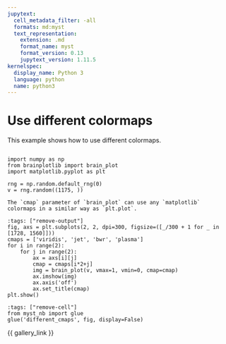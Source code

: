 ```yaml
---
jupytext:
  cell_metadata_filter: -all
  formats: md:myst
  text_representation:
    extension: .md
    format_name: myst
    format_version: 0.13
    jupytext_version: 1.11.5
kernelspec:
  display_name: Python 3
  language: python
  name: python3
---
```


# Use different colormaps

This example shows how to use different colormaps.

```{glue:} different_cmaps
```

```{code-cell}python
import numpy as np
from brainplotlib import brain_plot
import matplotlib.pyplot as plt

rng = np.random.default_rng(0)
v = rng.random((1175, ))
```
```{margin} Change the colormap
The `cmap` parameter of `brain_plot` can use any `matplotlib` colormaps in a similar way as `plt.plot`.
```
```{code-cell}python
:tags: ["remove-output"]
fig, axs = plt.subplots(2, 2, dpi=300, figsize=([_/300 + 1 for _ in [1728, 1560]]))
cmaps = ['viridis', 'jet', 'bwr', 'plasma']
for i in range(2):
    for j in range(2):
        ax = axs[i][j]
        cmap = cmaps[i*2+j]
        img = brain_plot(v, vmax=1, vmin=0, cmap=cmap)
        ax.imshow(img)
        ax.axis('off')
        ax.set_title(cmap)
plt.show()
```
```{code-cell}python
:tags: ["remove-cell"]
from myst_nb import glue
glue('different_cmaps', fig, display=False)
```

{{ gallery_link }}
